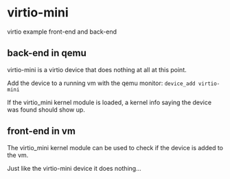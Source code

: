 # virtio-mini
virtio example front-end and back-end

## back-end in qemu
virtio-mini is a virtio device that does nothing at all at this point.

Add the device to a running vm with the qemu monitor: `device_add virtio-mini`

If the virtio_mini kernel module is loaded, a kernel info saying the device was found should show up.

## front-end in vm
The virtio_mini kernel module can be used to check if the device is added to the vm.

Just like the virtio-mini device it does nothing...